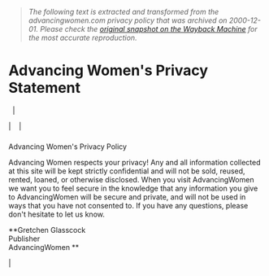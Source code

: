 > *The following text is extracted and transformed from the advancingwomen.com privacy policy that was archived on 2000-12-01. Please check the [original snapshot on the Wayback Machine](https://web.archive.org/web/20001201222300id_/http%3A//advancingwomen.com/privacy.html) for the most accurate reproduction.*

# Advancing Women's Privacy Statement

  | 

[](https://web.archive.org/web/20001201222300id_/http%3A//advancingwomen.com/holiday/index.html)

[](http://www.amazon.com/exec/obidos/redirect-home/advancingwomen?tag-id=advancingwomen&placement=holiday-home-btn-120x90.gif&site=amazon)

|    | 

###   
Advancing Women's Privacy Policy 

Advancing Women respects your privacy! Any and all information collected at this site will be kept strictly confidential and will not be sold, reused, rented, loaned, or otherwise disclosed. When you visit AdvancingWomen we want you to feel secure in the knowledge that any information you give to AdvancingWomen will be secure and private, and will not be used in ways that you have not consented to. If you have any questions, please don't hesitate to let us know. 

**Gretchen Glasscock  
Publisher  
AdvancingWomen **

|  
